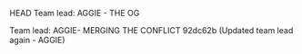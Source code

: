  HEAD
Team lead: AGGIE - THE OG

Team lead: AGGIE- MERGING THE CONFLICT
 92dc62b (Updated team lead again - AGGIE)
